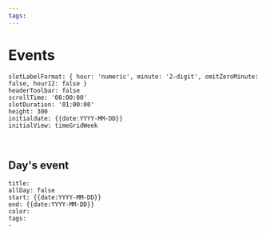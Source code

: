 ```yaml
---
tags: 
---
```

# Events
```itinerary
slotLabelFormat: { hour: 'numeric', minute: '2-digit', omitZeroMinute: false, hour12: false }
headerToolbar: false
scrollTime: '08:00:00'
slotDuration: '01:00:00'
height: 300
initialdate: {{date:YYYY-MM-DD}}
initialView: timeGridWeek

```
<!--```itinerary
slotLabelFormat: { hour: 'numeric', minute: '2-digit', omitZeroMinute: false, hour12: false }
headerToolbar: False
scrollTime: '08:00:00'
slotDuration: '01:00:00'
height: 200
allDaySlot: false
initialdate: {{date:YYYY-MM-DD}}
initialView: listWeek
```-->
<br/>

##  Day's event

```itinerary-event
title: 
allDay: false
start: {{date:YYYY-MM-DD}}
end: {{date:YYYY-MM-DD}}
color: 
tags:
- 
```


